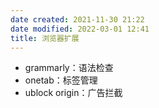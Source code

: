 ```yaml
---
date created: 2021-11-30 21:22
date modified: 2022-03-01 12:41
title: 浏览器扩展
---
```

- grammarly：语法检查
- onetab：标签管理
- ublock origin：广告拦截